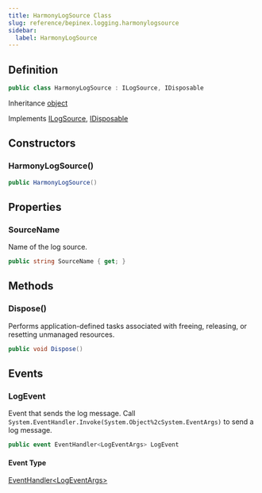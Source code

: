 ```yaml
---
title: HarmonyLogSource Class
slug: reference/bepinex.logging.harmonylogsource
sidebar:
  label: HarmonyLogSource
---
```

## Definition

```csharp title="C#"
public class HarmonyLogSource : ILogSource, IDisposable
```

Inheritance [object](https://learn.microsoft.com/dotnet/api/system.object/)

Implements [ILogSource](../bepinex.logging.ilogsource/), [IDisposable](https://learn.microsoft.com/dotnet/api/system.idisposable/)

## Constructors

### HarmonyLogSource()

```csharp title="C#"
public HarmonyLogSource()
```


## Properties

### SourceName

Name of the log source.

```csharp title="C#"
public string SourceName { get; }
```

## Methods

### Dispose()

Performs application-defined tasks associated with freeing, releasing, or resetting unmanaged resources.

```csharp title="C#"
public void Dispose()
```


## Events

### LogEvent

Event that sends the log message. Call `System.EventHandler.Invoke(System.Object%2cSystem.EventArgs)` to send a log message.

```csharp title="C#"
public event EventHandler<LogEventArgs> LogEvent
```

#### Event Type

[EventHandler\<LogEventArgs\>](https://learn.microsoft.com/dotnet/api/system.eventhandler-1/)